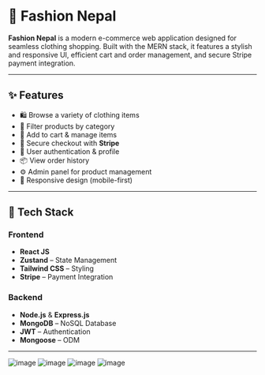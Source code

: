 # 👗 Fashion Nepal

**Fashion Nepal** is a modern e-commerce web application designed for seamless clothing shopping. Built with the MERN stack, it features a stylish and responsive UI, efficient cart and order management, and secure Stripe payment integration.

---

## ✨ Features

- 🛍️ Browse a variety of clothing items
- 🔎 Filter products by category
- 🛒 Add to cart & manage items
- 🔐 Secure checkout with **Stripe**
- 👤 User authentication & profile
- 📦 View order history
- ⚙️ Admin panel for product management
- 📱 Responsive design (mobile-first)

---

## 🧰 Tech Stack

### Frontend
- **React JS**
- **Zustand** – State Management
- **Tailwind CSS** – Styling
- **Stripe** – Payment Integration

### Backend
- **Node.js** & **Express.js**
- **MongoDB** – NoSQL Database
- **JWT** – Authentication
- **Mongoose** – ODM

---

![image](https://github.com/user-attachments/assets/1fade0c9-ac7a-458c-ac7a-c8edfdd6dc52)
![image](https://github.com/user-attachments/assets/2a11a29e-7d2e-40ea-ac8b-c48fc9acdab3)
![image](https://github.com/user-attachments/assets/d8ab09ed-7d9d-417f-9400-930d45066b58)
![image](https://github.com/user-attachments/assets/e1114d01-c1f9-4010-8606-b255dd459513)




